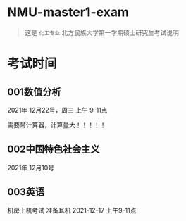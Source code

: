 # NMU-master1-exam
> 这是 `化工专业`  北方民族大学第一学期硕士研究生考试说明

# 考试时间

## 001数值分析
2021年 12月22号，周三 上午 9-11点

需要带计算器，计算量大！！！！！

## 002中国特色社会主义
2021年 12月10号

## 003英语
机房上机考试
准备耳机 
2021-12-17 上午9-11点
